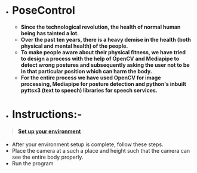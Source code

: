 - # PoseControl
  - **Since the technological revolution, the health of normal human being has tainted a lot.**
  - **Over the past ten years, there is a heavy demise in the health (both physical and mental health) of the people.**
  - **To make people aware about their physical fitness, we have tried to design a process with the help of OpenCV and Mediapipe to detect wrong postures and subsequently asking the user not to be in that particular position which can harm the body.**
  - **For the entire process we have used OpenCV for image processing, Mediapipe for posture detection and python's inbuilt pyttsx3 (text to speech) libraries for speech services.**
  
- <h1>Instructions:- </h1> 
> #### [Set up your environment](./INSTRUCTIONS.md)
  - After your environment setup is complete, follow these steps.
  - Place the camera at a such a place and height such that the camera can see the entire body properly.
  - Run the program
